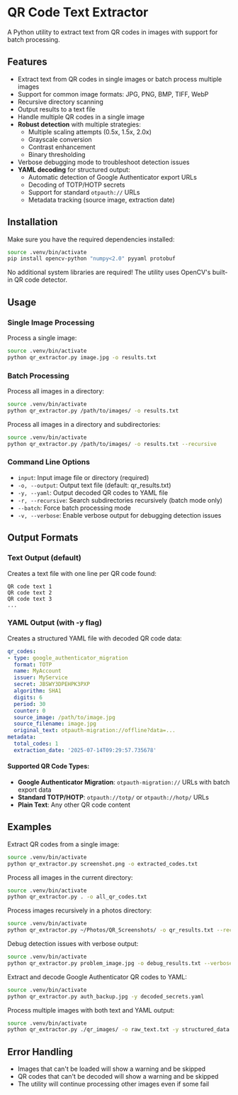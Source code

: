 # QR Code Text Extractor

A Python utility to extract text from QR codes in images with support for batch processing.

## Features

- Extract text from QR codes in single images or batch process multiple images
- Support for common image formats: JPG, PNG, BMP, TIFF, WebP
- Recursive directory scanning
- Output results to a text file
- Handle multiple QR codes in a single image
- **Robust detection** with multiple strategies:
  - Multiple scaling attempts (0.5x, 1.5x, 2.0x)
  - Grayscale conversion
  - Contrast enhancement
  - Binary thresholding
- Verbose debugging mode to troubleshoot detection issues
- **YAML decoding** for structured output:
  - Automatic detection of Google Authenticator export URLs
  - Decoding of TOTP/HOTP secrets
  - Support for standard `otpauth://` URLs
  - Metadata tracking (source image, extraction date)

## Installation

Make sure you have the required dependencies installed:

```bash
source .venv/bin/activate
pip install opencv-python "numpy<2.0" pyyaml protobuf
```

No additional system libraries are required! The utility uses OpenCV's built-in QR code detector.

## Usage

### Single Image Processing

Process a single image:
```bash
source .venv/bin/activate
python qr_extractor.py image.jpg -o results.txt
```

### Batch Processing

Process all images in a directory:
```bash
source .venv/bin/activate
python qr_extractor.py /path/to/images/ -o results.txt
```

Process all images in a directory and subdirectories:
```bash
source .venv/bin/activate
python qr_extractor.py /path/to/images/ -o results.txt --recursive
```

### Command Line Options

- `input`: Input image file or directory (required)
- `-o, --output`: Output text file (default: qr_results.txt)
- `-y, --yaml`: Output decoded QR codes to YAML file
- `-r, --recursive`: Search subdirectories recursively (batch mode only)
- `--batch`: Force batch processing mode
- `-v, --verbose`: Enable verbose output for debugging detection issues

## Output Formats

### Text Output (default)
Creates a text file with one line per QR code found:
```
QR code text 1
QR code text 2
QR code text 3
...
```

### YAML Output (with -y flag)
Creates a structured YAML file with decoded QR code data:
```yaml
qr_codes:
- type: google_authenticator_migration
  format: TOTP
  name: MyAccount
  issuer: MyService
  secret: JBSWY3DPEHPK3PXP
  algorithm: SHA1
  digits: 6
  period: 30
  counter: 0
  source_image: /path/to/image.jpg
  source_filename: image.jpg
  original_text: otpauth-migration://offline?data=...
metadata:
  total_codes: 1
  extraction_date: '2025-07-14T09:29:57.735678'
```

#### Supported QR Code Types:
- **Google Authenticator Migration**: `otpauth-migration://` URLs with batch export data
- **Standard TOTP/HOTP**: `otpauth://totp/` or `otpauth://hotp/` URLs
- **Plain Text**: Any other QR code content

## Examples

Extract QR codes from a single image:
```bash
source .venv/bin/activate
python qr_extractor.py screenshot.png -o extracted_codes.txt
```

Process all images in the current directory:
```bash
source .venv/bin/activate
python qr_extractor.py . -o all_qr_codes.txt
```

Process images recursively in a photos directory:
```bash
source .venv/bin/activate
python qr_extractor.py ~/Photos/QR_Screenshots/ -o qr_results.txt --recursive
```

Debug detection issues with verbose output:
```bash
source .venv/bin/activate
python qr_extractor.py problem_image.jpg -o debug_results.txt --verbose
```

Extract and decode Google Authenticator QR codes to YAML:
```bash
source .venv/bin/activate
python qr_extractor.py auth_backup.jpg -y decoded_secrets.yaml
```

Process multiple images with both text and YAML output:
```bash
source .venv/bin/activate
python qr_extractor.py ./qr_images/ -o raw_text.txt -y structured_data.yaml
```

## Error Handling

- Images that can't be loaded will show a warning and be skipped
- QR codes that can't be decoded will show a warning and be skipped
- The utility will continue processing other images even if some fail 